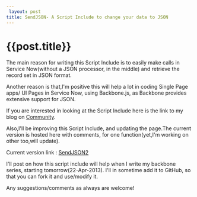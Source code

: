 ```yaml
---
 layout: post
title: SendJSON- A Script Include to change your data to JSON
--- 
```

 {{post.title}}
======================================================
The main reason for writing this Script Include is to easily make calls in Service Now(without a JSON processor, in the middle) and retrieve the record set in JSON format.

Another reason is that,I'm positive this will help a lot in coding Single Page apps/ UI Pages in Service Now, using Backbone.js, as Backbone provides extensive support for JSON.

If you are interested in looking at the Script Include here is the link to my blog on <a href="http://community.servicenow.com/blog/adiddigi/lets-do-some-json-today">Community</a>.

Also,I'll be improving this Script Include, and updating the page.The current version is hosted here with comments, for one function(yet,I'm working on other too,will update).

Current version link : <a href="http://servicenowdiary.com/wp-content/uploads/2013/04/SendJSON2v0.1.html">SendJSON2</a>

I'll post on how this script include will help when I write my backbone series, starting tomorrow(22-Apr-2013).
I'll in sometime add it to GitHub, so that you can fork it and use/modify it.

Any suggestions/comments as always are welcome!